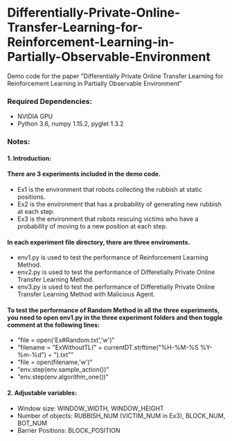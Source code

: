 # Differentially-Private-Online-Transfer-Learning-for-Reinforcement-Learning-in-Partially-Observable-Environment
Demo code for the paper "Differentially Private Online Transfer Learning for Reinforcement Learning in Partially Observable Environment"

### Required Dependencies:
- NVIDIA GPU
- Python 3.6, numpy 1.15.2, pyglet 1.3.2

### Notes:
#### 1. Introduction:
#### There are 3 experiments included in the demo code.
- Ex1 is the environment that robots collecting the rubbish at static positions.
- Ex2 is the environment that has a probability of generating new rubbish at each step.
- Ex3 is the environment that robots rescuing victims who have a probability of moving to a new position at each step.
#### In each experiment file directory, there are three enviroments.
- env1.py is used to test the performance of Reinforcement Learning Method.
- env2.py is used to test the performance of Differetially Private Online Transfer Learning Method.
- env3.py is used to test the performance of Differetially Private Online Transfer Learning Method with Malicious Agent.
#### To test the performance of Random Method in all the three experiments, you need to open env1.py in the three experiment folders and then toggle comment at the following lines:
- "file = open('Ex#Random.txt','w')"
- "filename = "ExWithoutTL(" + currentDT.strftime("%H-%M-%S %Y-%m-%d") + ").txt""
- "file = open(filename,'w')"
- "env.step(env.sample_action())"
- "env.step(env.algorithm_one())"
#### 2. Adjustable variables:
- Window size: WINDOW_WIDTH, WINDOW_HEIGHT
- Number of objects: RUBBISH_NUM (VICTIM_NUM in Ex3), BLOCK_NUM, BOT_NUM
- Barrier Positions: BLOCK_POSITION
